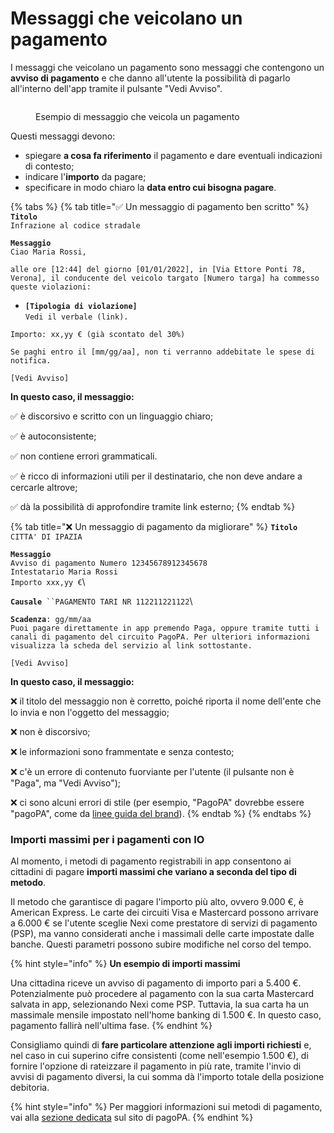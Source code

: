 # Messaggi che veicolano un pagamento

I messaggi che veicolano un pagamento sono messaggi che contengono un **avviso di pagamento** e che danno all'utente la possibilità di pagarlo all'interno dell'app tramite il pulsante "Vedi Avviso".

<figure><img src="../../../.gitbook/assets/image (12).png" alt=""><figcaption><p>Esempio di messaggio che veicola un pagamento</p></figcaption></figure>

Questi messaggi devono:

* spiegare **a cosa fa riferimento** il pagamento e dare eventuali indicazioni di contesto;
* indicare l'**importo** da pagare;
* specificare in modo chiaro la **data entro cui bisogna pagare**.

{% tabs %}
{% tab title="✅ Un messaggio di pagamento ben scritto" %}
**`Titolo`**\
`Infrazione al codice stradale`

**`Messaggio`**\
`Ciao Maria Rossi,`

`alle ore [12:44] del giorno [01/01/2022], in [Via Ettore Ponti 78, Verona], il conducente del veicolo targato [Numero targa] ha commesso queste violazioni:`

* **`[Tipologia di violazione]`**\
  `Vedi il verbale (link).`

`Importo: xx,yy € (già scontato del 30%)`

`Se paghi entro il [mm/gg/aa], non ti verranno addebitate le spese di notifica.`

`[Vedi Avviso]`

**In questo caso, il messaggio:**

✅ è discorsivo e scritto con un linguaggio chiaro;

✅ è autoconsistente;

✅ non contiene errori grammaticali.

✅ è ricco di informazioni utili per il destinatario, che non deve andare a cercarle altrove;

✅ dà la possibilità di approfondire tramite link esterno;
{% endtab %}

{% tab title="❌ Un messaggio di pagamento da migliorare" %}
**`Titolo`**\
`CITTA' DI IPAZIA`

**`Messaggio`**\
`Avviso di pagamento Numero 12345678912345678`\
`Intestatario Maria Rossi`\
`Importo xxx,yy €`\


**`Causale`**` ``PAGAMENTO TARI NR 112211221122`\


**`Scadenza`**`: gg/mm/aa`\
`Puoi pagare direttamente in app premendo Paga, oppure tramite tutti i canali di pagamento del circuito PagoPA. Per ulteriori informazioni visualizza la scheda del servizio al link sottostante.`&#x20;

`[Vedi Avviso]`



**In questo caso, il messaggio:**

❌  il titolo del messaggio non è corretto, poiché riporta il nome dell'ente che lo invia e non l'oggetto del messaggio;

❌ non è discorsivo;

❌ le informazioni sono frammentate e senza contesto;

❌ c'è un errore di contenuto fuorviante per l'utente (il pulsante non è "Paga", ma "Vedi Avviso");

❌ ci sono alcuni errori di stile (per esempio, "PagoPA" dovrebbe essere "pagoPA", come da [linee guida del brand](https://app.gitbook.com/s/8phwN5u2QXllSKsqBjQU/specifiche-tecniche/il-logo-pagopa)).
{% endtab %}
{% endtabs %}

### Importi massimi per i pagamenti con IO

Al momento, i metodi di pagamento registrabili in app consentono ai cittadini di pagare **importi massimi che variano a seconda del tipo di metodo**.&#x20;

Il metodo che garantisce di pagare l'importo più alto, ovvero 9.000 €, è American Express. Le carte dei circuiti Visa e Mastercard possono arrivare a 6.000 € se l'utente sceglie Nexi come prestatore di servizi di pagamento (PSP), ma vanno considerati anche i massimali delle carte impostate dalle banche. Questi parametri possono subire modifiche nel corso del tempo.

{% hint style="info" %}
**Un esempio di importi massimi**&#x20;

Una cittadina riceve un avviso di pagamento di importo pari a 5.400 €. Potenzialmente può procedere al pagamento con la sua carta Mastercard salvata in app, selezionando Nexi come PSP. Tuttavia, la sua carta ha un massimale mensile impostato nell'home banking di 1.500 €. In questo caso, pagamento fallirà nell'ultima fase.
{% endhint %}

Consigliamo quindi di **fare particolare attenzione agli importi richiesti** e, nel caso in cui superino cifre consistenti (come nell'esempio 1.500 €), di fornire l'opzione di rateizzare il pagamento in più rate, tramite l'invio di avvisi di pagamento diversi, la cui somma dà l'importo totale della posizione debitoria.&#x20;

{% hint style="info" %}
Per maggiori informazioni sui metodi di pagamento, vai alla [sezione dedicata](https://www.pagopa.gov.it/it/cittadini/trasparenza-costi/) sul sito di pagoPA.
{% endhint %}

